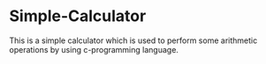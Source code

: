 # Simple-Calculator
This is a simple calculator which is used to perform some arithmetic operations by using c-programming language.
